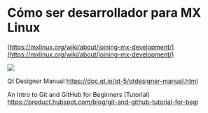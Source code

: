 
# Cómo ser desarrollador para MX Linux
[https://mxlinux.org/wiki/about/joining-mx-development/](https://mxlinux.org/wiki/about/joining-mx-development/)

![](file:///home/wachin/Imágenes/142254%20mx%20dev.png)


Qt Designer Manual
https://doc.qt.io/qt-5/qtdesigner-manual.html

An Intro to Git and GitHub for Beginners (Tutorial)
https://product.hubspot.com/blog/git-and-github-tutorial-for-begi


